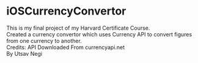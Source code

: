 # iOSCurrencyConvertor
This is my final project of my Harvard Certificate Course.
\
Created a currency convertor which uses Currency API to convert figures from one currency to another.
\
Credits: API Downloaded From currencyapi.net
\
By Utsav Negi
